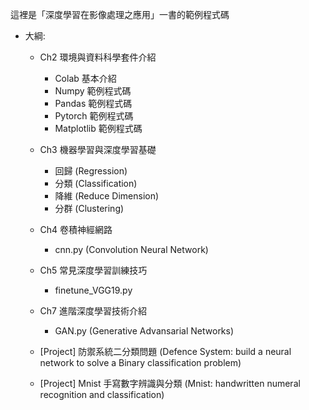 這裡是「深度學習在影像處理之應用」一書的範例程式碼
- 大綱:
  - Ch2 環境與資料科學套件介紹
    - Colab 基本介紹
    - Numpy 範例程式碼
    - Pandas 範例程式碼
    - Pytorch 範例程式碼
    - Matplotlib 範例程式碼

  - Ch3 機器學習與深度學習基礎
    - 回歸 (Regression)
    - 分類 (Classification)
    - 降維 (Reduce Dimension)
    - 分群 (Clustering)
  
  - Ch4 卷積神經網路
    - cnn.py (Convolution Neural Network)
  - Ch5 常見深度學習訓練技巧
    - finetune_VGG19.py
  - Ch7 進階深度學習技術介紹
    - GAN.py (Generative Advansarial Networks)
  - [Project] 防禦系統二分類問題 (Defence System: build a neural network to solve a Binary classification problem) 
  - [Project] Mnist 手寫數字辨識與分類 (Mnist: handwritten numeral recognition and classification)